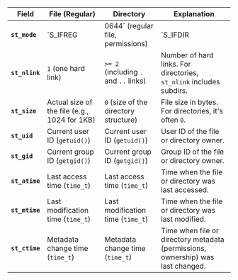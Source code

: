 | **Field**       | **File (Regular)**                            | **Directory**                               | **Explanation**                                                  |
|-----------------|-----------------------------------------------|---------------------------------------------|------------------------------------------------------------------|
| **`st_mode`**    | `S_IFREG | 0644` (regular file, permissions)  | `S_IFDIR | 0755` (directory, permissions)   | Specifies the file type (regular or directory) and access mode. |
| **`st_nlink`**   | `1` (one hard link)                           | `>= 2` (including `.` and `..` links)        | Number of hard links. For directories, `st_nlink` includes subdirs. |
| **`st_size`**    | Actual size of the file (e.g., 1024 for 1KB)  | `0` (size of the directory structure)        | File size in bytes. For directories, it's often `0`.             |
| **`st_uid`**     | Current user ID (`getuid()`)                  | Current user ID (`getuid()`)                 | User ID of the file or directory owner.                         |
| **`st_gid`**     | Current group ID (`getgid()`)                 | Current group ID (`getgid()`)                | Group ID of the file or directory owner.                        |
| **`st_atime`**   | Last access time (`time_t`)                   | Last access time (`time_t`)                  | Time when the file or directory was last accessed.               |
| **`st_mtime`**   | Last modification time (`time_t`)             | Last modification time (`time_t`)            | Time when the file or directory was last modified.               |
| **`st_ctime`**   | Metadata change time (`time_t`)               | Metadata change time (`time_t`)              | Time when file or directory metadata (permissions, ownership) was last changed. |